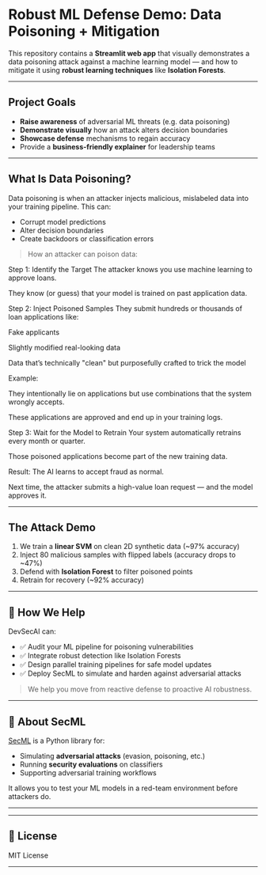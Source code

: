 #  Robust ML Defense Demo: Data Poisoning + Mitigation

This repository contains a **Streamlit web app** that visually demonstrates a data poisoning attack against a machine learning model — and how to mitigate it using **robust learning techniques** like **Isolation Forests**.

---

##  Project Goals

- **Raise awareness** of adversarial ML threats (e.g. data poisoning)
- **Demonstrate visually** how an attack alters decision boundaries
- **Showcase defense** mechanisms to regain accuracy
- Provide a **business-friendly explainer** for leadership teams

---

##  What Is Data Poisoning?

Data poisoning is when an attacker injects malicious, mislabeled data into your training pipeline. This can:

- Corrupt model predictions
- Alter decision boundaries
- Create backdoors or classification errors

>  How an attacker can poison data:

Step 1: Identify the Target
The attacker knows you use machine learning to approve loans.

They know (or guess) that your model is trained on past application data.

Step 2: Inject Poisoned Samples
They submit hundreds or thousands of loan applications like:

Fake applicants

Slightly modified real-looking data

Data that’s technically "clean" but purposefully crafted to trick the model

Example:

They intentionally lie on applications but use combinations that the system wrongly accepts.

These applications are approved and end up in your training logs.

Step 3: Wait for the Model to Retrain
Your system automatically retrains every month or quarter.

Those poisoned applications become part of the new training data.

 Result:
The AI learns to accept fraud as normal.

Next time, the attacker submits a high-value loan request — and the model approves it.

---

##  The Attack Demo

1. We train a **linear SVM** on clean 2D synthetic data (~97% accuracy)
2. Inject 80 malicious samples with flipped labels (accuracy drops to ~47%)
3. Defend with **Isolation Forest** to filter poisoned points
4. Retrain for recovery (~92% accuracy)

---


## 🏢 How We Help

DevSecAI can:

- ✅ Audit your ML pipeline for poisoning vulnerabilities
- ✅ Integrate robust detection like Isolation Forests
- ✅ Design parallel training pipelines for safe model updates
- ✅ Deploy SecML to simulate and harden against adversarial attacks

> We help you move from reactive defense to proactive AI robustness.

---

## 🧩 About SecML

[SecML](https://github.com/pralab/secml) is a Python library for:

- Simulating **adversarial attacks** (evasion, poisoning, etc.)
- Running **security evaluations** on classifiers
- Supporting adversarial training workflows

It allows you to test your ML models in a red-team environment before attackers do.

---

---

## 📎 License
MIT License

---


